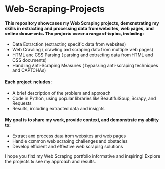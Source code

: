 # Web-Scraping-Projects

#### This repository showcases my Web Scraping projects, demonstrating my skills in extracting and processing data from websites, web pages, and online documents. The projects cover a range of topics, including:
* Data Extraction (extracting specific data from websites)
* Web Crawling ( crawling and scraping data from multiple web pages)
* HTML and CSS Parsing ( parsing and extracting data from HTML and CSS documents)
* Handling Anti-Scraping Measures ( bypassing anti-scraping techniques and CAPTCHAs)

#### Each project includes:
* A brief description of the problem and approach
* Code in Python, using popular libraries like BeautifulSoup, Scrapy, and Requests
* Results, including extracted data and insights

#### My goal is to share my work, provide context, and demonstrate my ability to:
* Extract and process data from websites and web pages
* Handle common web scraping challenges and obstacles
* Develop efficient and effective web scraping solutions

I hope you find my Web Scraping portfolio informative and inspiring! Explore the projects to see my approach and results.

